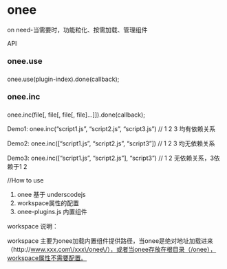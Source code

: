 onee
====

on need-当需要时，功能粒化、按需加载、管理组件

API

<p style="line-height:30px; font-size:18px"><strong>onee.use</strong></p>
onee.use(plugin-index).done(callback);


<p style="line-height:30px; font-size:18px"><strong>onee.inc</strong></p>
onee.inc(file[, file[, file[, file]...]]).done(callback);

Demo1:
onee.inc(“script1.js”, “script2.js”, “script3.js”) // 1 2 3 均有依赖关系

Demo2:
onee.inc([“script1.js”, “script2.js”, “script3”]) // 1 2 3 均无依赖关系

Demo3:
onee.inc([“script1.js”, “script2.js”], “script3”) //  1 2 无依赖关系，3依赖于1 2

//How to use

1. onee 基于 underscodejs
2. workspace属性的配置
3. onee-plugins.js 内置组件

workspace 说明：

workspace 主要为onee加载内置组件提供路径，当onee是绝对地址加载进来（http:\/\/www.xxx.com\/xxx\/onee\/），或者当onee存放在根目录（/onee），workspace属性不需要配置。
